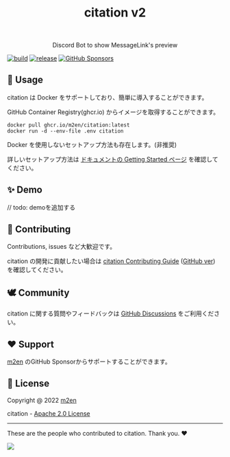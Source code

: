<h1 align="center"> citation v2 </h1> <br>

<p align="center"> Discord Bot to show MessageLink's preview </p>

<p align="center">

[![build](https://github.com/m2en/citation/actions/workflows/build.yml/badge.svg)](https://github.com/m2en/citation/actions/workflows/build.yml)
[![release](https://github.com/m2en/citation/actions/workflows/release.yml/badge.svg)](https://github.com/m2en/citation/actions/workflows/release.yml)
[![GitHub Sponsors](https://img.shields.io/badge/GitHub%20Sponsor-m2en-ff69b4)](https://github.com/sponsors/m2en)

</p>

## 🚀 Usage

citation は Docker をサポートしており、簡単に導入することができます。

GitHub Container Registry(ghcr.io) からイメージを取得することができます。

```shell
docker pull ghcr.io/m2en/citation:latest
docker run -d --env-file .env citation
```

Docker を使用しないセットアップ方法も存在します。(非推奨)

詳しいセットアップ方法は [ドキュメントの Getting Started ページ](https://citation.m2en.dev/resources/getting-started/) を確認してください。

## ✨ Demo

// todo: demoを追加する

## 🙌 Contributing

Contributions, issues など大歓迎です。

citation の開発に貢献したい場合は [citation Contributing Guide](https://citation.m2en.dev/resources/contributing/) ([GitHub ver](https://github.com/m2en/citation/blob/main/.github/CONTRIBUTING.md)) を確認してください。

## 🕊️ Community

citation に関する質問やフィードバックは [GitHub Discussions](https://github.com/m2en/citation/discussions) をご利用ください。

## ❤️ Support

[m2en](https://github.com/sponsors/m2en) のGitHub Sponsorからサポートすることができます。

## 📝 License

Copyright @ 2022 [m2en](https://github.com/m2en)

citation - [Apache 2.0 License](https://github.com/m2en/citation/blob/main/LICENSE)

----

These are the people who contributed to citation. Thank you.  ❤️ 

<a href="https://github.com/m2en/citation/graphs/contributors">
  <img src="https://contrib.rocks/image?repo=m2en/citation" />
</a>
